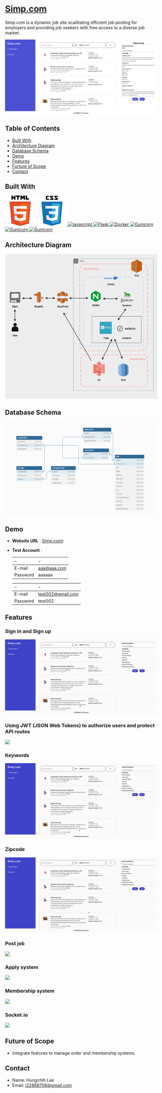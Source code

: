 # [Simp.com](https://bootcamp.may11th2023.com/)

Simp.com is a dynamic job site scailitating efficient job posting for employers and providing job seekers with free access to a diverse job market.

 ![image](https://github.com/j22868706/project_Simp.com/blob/main/demo/Desktop.png)

## Table of Contents

 - [Built With](#built_with)
 - [Architecture Diagram](#architecture_diagram)
 - [Database Schema](#database_schema)
 - [Demo](#demo)
 - [Features](#features)
 - [Furture of Scope](#future_scope)
 - [Contact](#contact)

## Built With <a name= "built_with"></a>
<a href="https://example.com/html">
  <img src="https://raw.githubusercontent.com/github/explore/80688e429a7d4ef2fca1e82350fe8e3517d3494d/topics/html/html.png" alt="HTML" width="100">
</a>
<a href="https://example.com/css">
  <img src="https://raw.githubusercontent.com/github/explore/80688e429a7d4ef2fca1e82350fe8e3517d3494d/topics/css/css.png" alt="CSS" width="100">
</a>
<a href="https://example.com/js">
  <img src="https://camo.githubusercontent.com/999ac61673796a0151eef10879275094b94e4cdf8633a61c01819c6504dcb6d9/68747470733a2f2f7261772e6769746875622e636f6d2f766f6f646f6f74696b69676f642f6c6f676f2e6a732f6d61737465722f6a732e706e67" alt="javascript" width="100">
</a>
<a href="https://flask.palletsprojects.com/en/3.0.x/">
  <img src="https://repository-images.githubusercontent.com/596892/cc2c69ec-9251-4b33-8283-b86a8659c9cb" alt="Flask" width="100">
</a>
<a href="https://www.docker.com/">
  <img src="https://www.docker.com/wp-content/uploads/2023/08/logo-dont-reverse.svg" alt="Docker" width="100">
</a>
<a href="https://gunicorn.org/">
  <img src="https://static-00.iconduck.com/assets.00/gunicorn-icon-512x311-a5lsx3on.png" alt="Gunicorn" width="100">
</a>
<a href="https://www.nginx.com/">
  <img src="https://1000logos.net/wp-content/uploads/2020/08/Nginx-Symbol.jpg" alt="Gunicorn" width="100">
</a>
<a href="https://www.nginx.com/">
  <img src="https://upload.wikimedia.org/wikipedia/commons/thumb/9/96/Socket-io.svg/1200px-Socket-io.svg.png" alt="Gunicorn" width="100">
</a>

## Architecture Diagram <a name = "architecture_diagram">
<img src="https://github.com/j22868706/project_Simp.com/blob/main/demo/Architecture%20Diagram.png" alt="architecture diagram" width="700" >

## Database Schema <a name = "database_schema">
<img src="https://github.com/j22868706/project_Simp.com/blob/main/demo/Database%20Scheme.png" alt="database schema" width="700" >

## Demo <a name = "demo"></a>
* **Website URL** : [Simp.com](https://bootcamp.may11th2023.com/))
* **Test Account** : 

  |-|-|
  | ------ | ------ |
  | E-mail | aaa@aaa.com |
  | Password | aaaaaa |

  |-|-|
  | ------ | ------ |
  | E-mail | test002@gmail.com |
  | Password | test002 |


## Features <a name= "features"></a>

### Sign in and Sign up

<img src="https://github.com/j22868706/project_Simp.com/blob/main/demo/signin%20(1).gif" >

### Using JWT (JSON Web Tokens) to authorize users and protect API routes

<img src="https://github.com/j22868706/project_Simp.com/blob/main/demo/Autho%20(1).gif" >

### Keywords

<img src="https://github.com/j22868706/project_Simp.com/blob/main/demo/Keywords%20(1).gif" >

### Zipcode

<img src="https://github.com/j22868706/project_Simp.com/blob/main/demo/Zipcode%20(1).gif" >

### Post job

<img src="https://github.com/j22868706/project_Simp.com/blob/main/demo/postjob%20(1).gif">

### Apply system

<img src="https://github.com/j22868706/project_Simp.com/blob/main/demo/Apply%20(1).gif" >

### Membership system

<img src="https://github.com/j22868706/project_Simp.com/blob/main/demo/membership%20(1).gif">

### Socket.io

<img src="https://github.com/j22868706/project_Simp.com/blob/main/demo/Socket.io%20(1).gif">

## Future of Scope <a name= "future_scope"></a>
 - integrate features to manage order and membership systems.

## Contact <a name="contact">

 - Name:  Hungchih Lee
 - Email: j22868706@gmail.com
